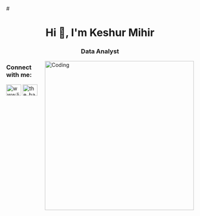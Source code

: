 #<h1 align="center">Hi 👋, I'm Keshur Mihir</h1>
<h3 align="center">Data Analyst</h3>
<img align="right" alt="Coding" width="400" src="https://www.cloudyml.com/wp-content/uploads/2022/06/data-analytics-services-image.gif">
<h3 align="left">Connect with me:</h3>
<p align="left">
<a href="https://linkedin.com/in/www.linkedin.com/in/mihir-keshur-2610b3258" target="blank"><img align="center" src="https://raw.githubusercontent.com/rahuldkjain/github-profile-readme-generator/master/src/images/icons/Social/linked-in-alt.svg" alt="www.linkedin.com/in/divyraj-parmar-13a08a1b8" height="30" width="40" /></a>
<a href="https://instagram.com/justt.mihirkeshur" target="blank"><img align="center" src="https://raw.githubusercontent.com/rahuldkjain/github-profile-readme-generator/master/src/images/icons/Social/instagram.svg" alt="the_bapu__4411" height="30" width="40" /></a>
</p>
